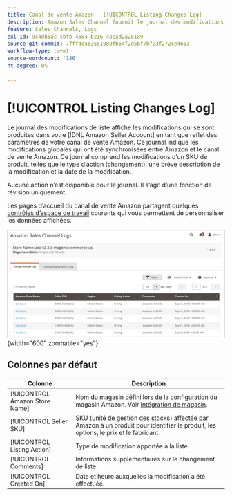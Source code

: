 ```yaml
---
title: Canal de vente Amazon - [!UICONTROL Listing Changes Log]
description: Amazon Sales Channel fournit le journal des modifications de liste pour vous aider à surveiller les modifications affectées dans votre compte de vendeur Amazon.
feature: Sales Channels, Logs
exl-id: 9c4db5ac-cbfb-4584-b216-4aead2a28189
source-git-commit: 7fff4c463551089fb64f2d5bf7bf23f272ce4663
workflow-type: tm+mt
source-wordcount: '186'
ht-degree: 0%

---
```


# [!UICONTROL Listing Changes Log]

Le journal des modifications de liste affiche les modifications qui se sont produites dans votre [!DNL Amazon Seller Account] en tant que reflet des paramètres de votre canal de vente Amazon. Ce journal indique les modifications globales qui ont été synchronisées entre Amazon et le canal de vente Amazon. Ce journal comprend les modifications d’un SKU de produit, telles que le type d’action (changement), une brève description de la modification et la date de la modification.

Aucune action n’est disponible pour le journal. Il s’agit d’une fonction de révision uniquement.

Les pages d’accueil du canal de vente Amazon partagent quelques [contrôles d’espace de travail](./workspace-controls.md) courants qui vous permettent de personnaliser les données affichées.

![Journal des modifications de liste](assets/amazon-listing-changes-log.png){width="600" zoomable="yes"}

## Colonnes par défaut

| Colonne | Description |
|--------------------------------|-------------------------------------------------------------------------------------------------------------------------|
| [!UICONTROL Amazon Store Name] | Nom du magasin défini lors de la configuration du magasin Amazon. Voir [Intégration de magasin](./store-integration.md). |
| [!UICONTROL Seller SKU] | SKU (unité de gestion des stocks) affectée par Amazon à un produit pour identifier le produit, les options, le prix et le fabricant. |
| [!UICONTROL Listing Action] | Type de modification apportée à la liste. |
| [!UICONTROL Comments] | Informations supplémentaires sur le changement de liste. |
| [!UICONTROL Created On] | Date et heure auxquelles la modification a été effectuée. |
